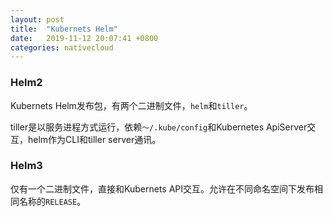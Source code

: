 ```yaml
---
layout: post
title:  "Kubernets Helm"
date:   2019-11-12 20:07:41 +0800
categories: nativecloud
---
```

### Helm2
Kubernets Helm发布包，有两个二进制文件，`helm`和`tiller`。

tiller是以服务进程方式运行，依赖`～/.kube/config`和Kubernetes ApiServer交互，helm作为CLI和tiller server通讯。

### Helm3
仅有一个二进制文件，直接和Kubernets API交互。允许在不同命名空间下发布相同名称的`RELEASE`。
